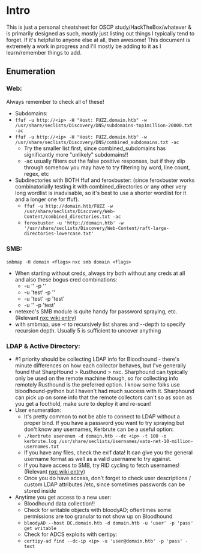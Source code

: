# Intro
This is just a personal cheatsheet for OSCP study/HackTheBox/whatever & is primarily designed as such, mostly just listing out things I typically tend to forget. If it's helpful to anyone else at all, then awesome! This document is extremely a work in progress and I'll mostly be adding to it as I learn/remember things to add.

## Enumeration
### Web:
Always remember to check all of these!
- Subdomains:
- `ffuf -u http://<ip> -H "Host: FUZZ.domain.htb" -w /usr/share/seclists/Discovery/DNS/subdomains-top1million-20000.txt -ac`
- `ffuf -u http://<ip> -H "Host: FUZZ.domain.htb" -w /usr/share/seclists/Discovery/DNS/combined_subdomains.txt -ac`
  - Try the smaller list first, since combined_subdomains has significantly more "unlikely" subdomains!!
  - -ac usually filters out the false positive responses, but if they slip through somehow you may have to try filtering by word, line count, regex, etc
- Subdirectories with BOTH ffuf and feroxbuster: (since feroxbuster works combinatorially testing it with combined_directories or any other very long wordlist is inadvisable, so it's best to use a shorter wordlist for it and a longer one for ffuf).
  - `ffuf -u http://domain.htb/FUZZ -w /usr/share/seclists/Discovery/Web-Content/combined_directories.txt -ac`
  - `feroxbuster -u 'http://domain.htb' -w '/usr/share/seclists/Discovery/Web-Content/raft-large-directories-lowercase.txt'`

### SMB:
`smbmap -H domain <flags>`
`nxc smb domain <flags>`
- When starting without creds, always try both without any creds at all and also these bogus cred combinations:
  - -u '' -p ''
  - -u 'test' -p ''
  - -u 'test' -p 'test'
  - -u '' -p 'test'
- netexec's SMB module is quite handy for password spraying, etc. (Relevant [nxc wiki entry](https://www.netexec.wiki/smb-protocol/password-spraying))
- with smbmap, use -r to recursively list shares and --depth to specify recursion depth. Usually 5 is sufficient to uncover anything
### LDAP & Active Directory:
- #1 priority should be collecting LDAP info for Bloodhound - there's minute differences on how each collector behaves, but I've generally found that SharpHound > Rusthound > nxc. Sharphound can typically only be used on the remote machine though, so for collecting info remotely Rusthound is the preferred option. I know some folks use bloodhound-python but I haven't had much success with it. Sharphound can pick up on some info that the remote collectors can't so as soon as you get a foothold, make sure to deploy it and re-scan!
- User enumeration:
  - It's pretty common to not be able to connect to LDAP without a proper bind. If you have a password you want to try spraying but don't know any usernames, Kerbrute can be a useful option:
  - `./kerbrute userenum -d domain.htb --dc <ip> -t 100 -o kerbrute.log /usr/share/seclists/Usernames/xato-net-10-million-usernames.txt`
  - If you have any files, check the exif data! It can give you the general username format as well as a valid username to try against.
  - If you have access to SMB, try RID cycling to fetch usernames! (Relevant [nxc wiki entry](https://www.netexec.wiki/smb-protocol/enumeration/enumerate-users-by-bruteforcing-rid))
  - Once you do have access, don't forget to check user descriptions / custom LDAP attributes /etc, since sometimes passwords can be stored inside
- Anytime you get access to a new user:
  - Bloodhound data collection!!
  - Check for writable objects with bloodyAD; oftentimes some permissions are too granular to not show up on Bloodhound
  - `bloodyAD --host DC.domain.htb -d domain.htb -u 'user' -p 'pass' get writable`
  - Check for ADCS exploits with certipy:
  - `certipy-ad find --dc-ip <ip> -u 'user@domain.htb' -p 'pass' -text`
